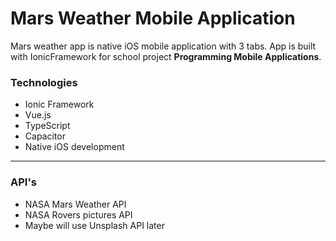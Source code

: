 # Mars Weather Mobile Application
Mars weather app is native iOS mobile application with 3 tabs. App is built with IonicFramework for school project **Programming Mobile Applications**.
### Technologies
* Ionic Framework
* Vue.js
* TypeScript
* Capacitor
* Native iOS development
***
### API's
* NASA Mars Weather API
* NASA Rovers pictures API
* Maybe will use Unsplash API later